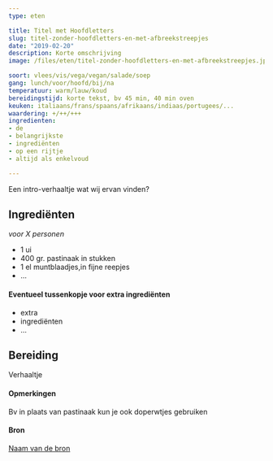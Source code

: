 ```yaml
---
type: eten

title: Titel met Hoofdletters
slug: titel-zonder-hoofdletters-en-met-afbreekstreepjes
date: "2019-02-20"
description: Korte omschrijving
image: /files/eten/titel-zonder-hoofdletters-en-met-afbreekstreepjes.jpg

soort: vlees/vis/vega/vegan/salade/soep
gang: lunch/voor/hoofd/bij/na
temperatuur: warm/lauw/koud
bereidingstijd: korte tekst, bv 45 min, 40 min oven
keuken: italiaans/frans/spaans/afrikaans/indiaas/portugees/...
waardering: +/++/+++
ingredienten:
- de
- belangrijkste
- ingrediënten
- op een rijtje
- altijd als enkelvoud

---
```


Een intro-verhaaltje wat wij ervan vinden?

## Ingrediënten

*voor X personen*

* 1 ui
* 400 gr. pastinaak in stukken
* 1 el muntblaadjes,in fijne reepjes
* ...

#### Eventueel tussenkopje voor extra ingrediënten

* extra
* ingrediënten
* ...

## Bereiding

Verhaaltje

#### Opmerkingen

Bv in plaats van pastinaak kun je ook doperwtjes gebruiken

#### Bron

[Naam van de bron](http://www.website.com/link-naar-de-bron)
